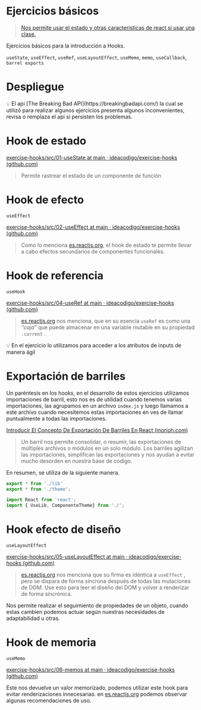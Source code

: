 # Ejercicios básicos

> [Nos permite usar el estado y otras características de react si usar una clase.](https://es.reactjs.org/docs/hooks-intro.html)
> 

Ejercicios básicos para la introducción a Hooks.

`useState`, `useEffect`, `useRef`, `useLayoutEffect`, `useMemo`, `memo`, `useCallback`, `barrel exports`

# Despliegue

<aside>
💡 El api [The Breaking Bad API](https://breakingbadapi.com/) la cual se utilizó para realizar algunos ejercicios presenta algunos inconvenientes, revisa o remplaza el api si persisten los problemas.

</aside>

# Hook de estado

[exercise-hooks/src/01-useState at main · ideacodigo/exercise-hooks (github.com)](https://github.com/ideacodigo/exercise-hooks/tree/main/src/01-useState)

> Permite rastrear el estado de un componente de función
> 

# Hook de efecto

`useEffect`

[exercise-hooks/src/02-useEffect at main · ideacodigo/exercise-hooks (github.com)](https://github.com/ideacodigo/exercise-hooks/tree/main/src/02-useEffect)

> Como lo menciona [es.reactjs.org](https://es.reactjs.org/docs/hooks-effect.html), el hook de estado te permite llevar a cabo efectos secundarios de componentes funcionales.
> 

# Hook de referencia

`useHook`

[exercise-hooks/src/04-useRef at main · ideacodigo/exercise-hooks (github.com)](https://github.com/ideacodigo/exercise-hooks/tree/main/src/04-useRef)

> [es.reactjs.org](https://github.com/ideacodigo/exercise-hooks/tree/main/src/04-useRef) nos menciona, que en su esencia `useRef` es como una *“caja”* que puede almacenar en una variable mutable en su propiedad `.current` .
> 

<aside>
💡 En el ejercicio lo utilizamos para acceder a los atributos de inputs de manera ágil

</aside>

# Exportación de barriles

Un paréntesis en los hooks, en el desarrollo de estos ejercicios utilizamos importaciones de barril, esto nos es de utilidad cuando tenemos varias importaciones, las agrupamos en un archivo `index.js` y luego llamamos a este archivo cuando necesitemos estas importaciones en ves de llamar puntualmente a todas las importaciones.

[Introducir El Concepto De Exportación De Barriles En React (morioh.com)](https://morioh.com/p/d3f0cabedc92)

> Un barril nos permite consolidar, o resumir, las exportaciones de múltiples archivos o módulos en un solo módulo. Los barriles agilizan las importaciones, simplifican las exportaciones y nos ayudan a evitar mucho desorden en nuestra base de código.
> 

En resumen, se utiliza de la siguiente manera.

```jsx
export * from './lib'
export * from './theme';
```

```jsx
import React from 'react';
import { UseLib, ComponenteTheme} from './';
```

# Hook efecto de diseño

`useLayoutEffect`

[exercise-hooks/src/05-useLayoutEffect at main · ideacodigo/exercise-hooks (github.com)](https://github.com/ideacodigo/exercise-hooks/tree/main/src/05-useLayoutEffect)

> [es.reactjs.org](https://es.reactjs.org/docs/hooks-reference.html#uselayouteffect) nos menciona que su firma es idéntica a `useEffect`
, pero se dispara de forma síncrona después de todas las mutaciones de DOM. Use esto para leer el diseño del DOM y volver a renderizar de forma sincrónica.
> 

Nos permite realizar el seguimiento de propiedades de un objeto, cuando estas cambien podemos actuar según nuestras necesidades de adaptabilidad u otras.

# Hook de memoria

`useMemo`

[exercise-hooks/src/06-memos at main · ideacodigo/exercise-hooks (github.com)](https://github.com/ideacodigo/exercise-hooks/tree/main/src/06-memos)

Este nos devuelve un valor memorizado, podemos utilizar este hook para evitar renderizaciones innecesarias. en [es.reactjs.org](https://es.reactjs.org/docs/hooks-reference.html#usememo) podemos observar algunas recomendaciones de uso.